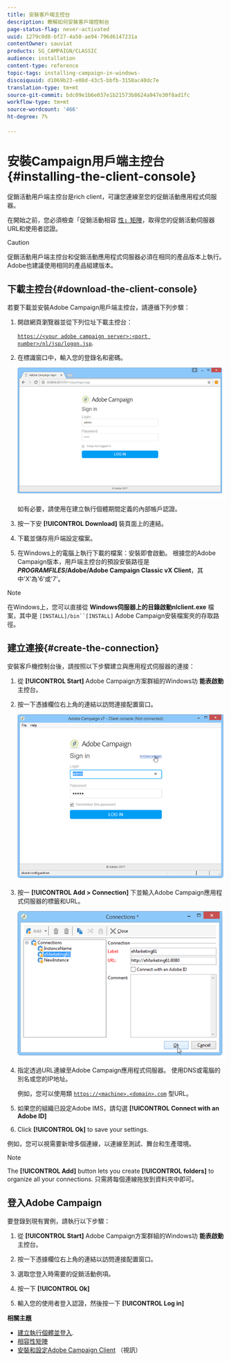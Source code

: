 ```yaml
---
title: 安裝客戶端主控台
description: 瞭解如何安裝客戶端控制台
page-status-flag: never-activated
uuid: 1279c0d8-bf27-4a58-ae94-796d6147231a
contentOwner: sauviat
products: SG_CAMPAIGN/CLASSIC
audience: installation
content-type: reference
topic-tags: installing-campaign-in-windows-
discoiquuid: d1069b23-e08d-43c5-bbfb-3158ac40dc7e
translation-type: tm+mt
source-git-commit: bdc09e1b6e037e1b21573b8624a947e30f8ad1fc
workflow-type: tm+mt
source-wordcount: '466'
ht-degree: 7%

---
```



# 安裝Campaign用戶端主控台{#installing-the-client-console}

促銷活動用戶端主控台是rich client，可讓您連線至您的促銷活動應用程式伺服器。

在開始之前，您必須檢查「促銷活動相容 [性」矩陣](https://helpx.adobe.com/tw/campaign/kb/compatibility-matrix.html)，取得您的促銷活動伺服器URL和使用者認證。

>[!CAUTION]
>
>促銷活動用戶端主控台和促銷活動應用程式伺服器必須在相同的產品版本上執行。 Adobe也建議使用相同的產品組建版本。

## 下載主控台{#download-the-client-console}

若要下載並安裝Adobe Campaign用戶端主控台，請遵循下列步驟：

1. 開啟網頁瀏覽器並從下列位址下載主控台：

   [`https://<your adobe campaign server>:<port number>/nl/jsp/logon.jsp`](https://machine/nl/jsp/logon.jsp).

1. 在標識窗口中，輸入您的登錄名和密碼。

   ![](assets/s_ncs_install_setup_download01.png)

   如有必要，請使用在建立執行個體期間定義的內部帳戶認證。

1. 按一下安 **[!UICONTROL Download]** 裝頁面上的連結。
1. 下載並儲存用戶端設定檔案。
1. 在Windows上的電腦上執行下載的檔案：安裝即會啟動。 根據您的Adobe Campaign版本，用戶端主控台的預設安裝路徑是 **$PROGRAMFILES$/Adobe/Adobe Campaign Classic vX Client**，其中&#39;X&#39;為&#39;6&#39;或&#39;7&#39;。

>[!NOTE]
>
>在Windows上，您可以直接從 **Windows伺服器上的目錄啟動nlclient.exe** 檔案，其中是 `[INSTALL]/bin``[INSTALL]` Adobe Campaign安裝檔案夾的存取路徑。

## 建立連接{#create-the-connection}

安裝客戶機控制台後，請按照以下步驟建立與應用程式伺服器的連接：

1. 從 **[!UICONTROL Start]** Adobe Campaign方案群組的Windows功 **能表啟動** 主控台。

1. 按一下憑據欄位右上角的連結以訪問連接配置窗口。

   ![](assets/s_ncs_install_define_connection_01.png)

1. 按一 **[!UICONTROL Add > Connection]** 下並輸入Adobe Campaign應用程式伺服器的標籤和URL。

   ![](assets/s_ncs_install_define_connection_02.png)

1. 指定透過URL連線至Adobe Campaign應用程式伺服器。 使用DNS或電腦的別名或您的IP地址。

   例如，您可以使用類 [`https://<machine>.<domain>.com`](https://machine) 型URL。

1. 如果您的組織已設定Adobe IMS，請勾選 **[!UICONTROL Connect with an Adobe ID]**

1. Click **[!UICONTROL Ok]** to save your settings.

例如，您可以視需要新增多個連線，以連線至測試、舞台和生產環境。

>[!NOTE]
>
>The **[!UICONTROL Add]** button lets you create **[!UICONTROL folders]** to organize all your connections. 只需將每個連線拖放到資料夾中即可。


## 登入Adobe Campaign

要登錄到現有實例，請執行以下步驟：

1. 從 **[!UICONTROL Start]** Adobe Campaign方案群組的Windows功 **能表啟動** 主控台。

1. 按一下憑據欄位右上角的連結以訪問連接配置窗口。

1. 選取您登入時需要的促銷活動例項。

1. 按一下 **[!UICONTROL Ok]**

1. 輸入您的使用者登入認證，然後按一下 **[!UICONTROL Log in]**

**相關主題**

* [建立執行個體並登入](../../installation/using/creating-an-instance-and-logging-on.md).
* [相容性矩陣](https://helpx.adobe.com/tw/campaign/kb/compatibility-matrix.html)
* [安裝和設定Adobe Campaign Client](https://docs.adobe.com/content/help/en/campaign-classic-learn/tutorials/getting-started/install-and-setup-the-adobe-campaign-client.html) （視訊）
